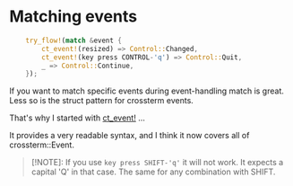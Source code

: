 
# Matching events

```rust
    try_flow!(match &event {
        ct_event!(resized) => Control::Changed,
        ct_event!(key press CONTROL-'q') => Control::Quit,
        _ => Control::Continue,
    });
```

If you want to match specific events during event-handling 
match is great. Less so is the struct pattern for crossterm
events.

That's why I started with [ct_event!][refCtEvent] ...

It provides a very readable syntax, and I think it now covers
all of crossterm::Event. 

> [!NOTE]: If you use `key press SHIFT-'q'` it will not work.
> It expects a capital 'Q' in that case. The same for any
> combination with SHIFT.



[refCtEvent]: https://docs.rs/rat-event/latest/rat_event/macro.ct_event.html
